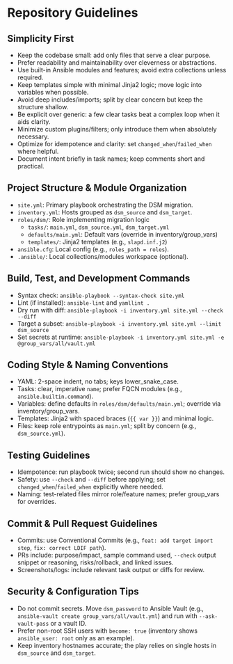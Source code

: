 # Repository Guidelines

## Simplicity First
- Keep the codebase small: add only files that serve a clear purpose.
- Prefer readability and maintainability over cleverness or abstractions.
- Use built-in Ansible modules and features; avoid extra collections unless required.
- Keep templates simple with minimal Jinja2 logic; move logic into variables when possible.
- Avoid deep includes/imports; split by clear concern but keep the structure shallow.
- Be explicit over generic: a few clear tasks beat a complex loop when it aids clarity.
- Minimize custom plugins/filters; only introduce them when absolutely necessary.
- Optimize for idempotence and clarity: set `changed_when`/`failed_when` where helpful.
- Document intent briefly in task names; keep comments short and practical.

## Project Structure & Module Organization
- `site.yml`: Primary playbook orchestrating the DSM migration.
- `inventory.yml`: Hosts grouped as `dsm_source` and `dsm_target`.
- `roles/dsm/`: Role implementing migration logic
  - `tasks/`: `main.yml`, `dsm_source.yml`, `dsm_target.yml`
  - `defaults/main.yml`: Default vars (override in inventory/group_vars)
  - `templates/`: Jinja2 templates (e.g., `slapd.inf.j2`)
- `ansible.cfg`: Local config (e.g., `roles_path = roles`).
- `.ansible/`: Local collections/modules workspace (optional).

## Build, Test, and Development Commands
- Syntax check: `ansible-playbook --syntax-check site.yml`
- Lint (if installed): `ansible-lint` and `yamllint .`
- Dry run with diff: `ansible-playbook -i inventory.yml site.yml --check --diff`
- Target a subset: `ansible-playbook -i inventory.yml site.yml --limit dsm_source`
- Set secrets at runtime: `ansible-playbook -i inventory.yml site.yml -e @group_vars/all/vault.yml`

## Coding Style & Naming Conventions
- YAML: 2-space indent, no tabs; keys lower_snake_case.
- Tasks: clear, imperative `name`; prefer FQCN modules (e.g., `ansible.builtin.command`).
- Variables: define defaults in `roles/dsm/defaults/main.yml`; override via inventory/group_vars.
- Templates: Jinja2 with spaced braces (`{{ var }}`) and minimal logic.
- Files: keep role entrypoints as `main.yml`; split by concern (e.g., `dsm_source.yml`).

## Testing Guidelines
- Idempotence: run playbook twice; second run should show no changes.
- Safety: use `--check` and `--diff` before applying; set `changed_when`/`failed_when` explicitly where needed.
- Naming: test-related files mirror role/feature names; prefer group_vars for overrides.

## Commit & Pull Request Guidelines
- Commits: use Conventional Commits (e.g., `feat: add target import step`, `fix: correct LDIF path`).
- PRs include: purpose/impact, sample command used, `--check` output snippet or reasoning, risks/rollback, and linked issues.
- Screenshots/logs: include relevant task output or diffs for review.

## Security & Configuration Tips
- Do not commit secrets. Move `dsm_password` to Ansible Vault (e.g., `ansible-vault create group_vars/all/vault.yml`) and run with `--ask-vault-pass` or a vault ID.
- Prefer non-root SSH users with `become: true` (inventory shows `ansible_user: root` only as an example).
- Keep inventory hostnames accurate; the play relies on single hosts in `dsm_source` and `dsm_target`.
